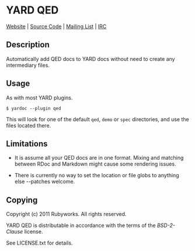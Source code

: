 # YARD QED

[Website](http://github.com/rubyworks/yard-qed) |
[Source Code](http://github.com/rubyworls/yard-qed) |
[Mailing List](http://groups.google.com/group/rubyworks-mailinglist) |
[IRC](#rubyworks)


## Description

Automatically add QED docs to YARD docs without need to create
any intermediary files.


## Usage

As with most YARD plugins.

    $ yardoc --plugin qed

This will look for one of the default `qed`, `demo` or `spec` directories,
and use the files located there.


## Limitations

* It is assume all your QED docs are in one format. Mixing and matching
between RDoc and Markdown might cause some rendering issues.

* There is currently no way to set
the location or file globs to anything else --patches welcome.


## Copying

Copyright (c) 2011 Rubyworks. All rights reserved.

YARD QED is distributable in accordance with the terms of
the *BSD-2-Clause* license.

See LICENSE.txt for details.
